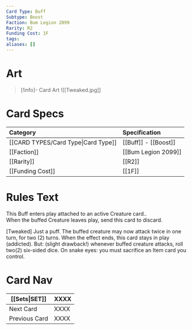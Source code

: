 ```yaml
---
Card Type: Buff
Subtype: Boost
Faction: Bum Legion 2099
Rarity: R2
Funding Cost: 1F
tags: 
aliases: []
---
```

# Art

> [!info]- Card Art
> ![[Tweaked.jpg]]

# Card Specs

| Category                            | Specification        |
|:----------------------------------- |:-------------------- |
| [[CARD TYPES/Card Type\|Card Type]] | [[Buff]] - [[Boost]] |
| [[Faction]]                         | [[Bum Legion 2099]]                 |
| [[Rarity]]                          | [[R2]]                 |
| [[Funding Cost]]                    | [[1F]]               |

# Rules Text  

This Buff enters play attached to an active Creature card..  
When the buffed Creature leaves play, send this card to discard.  

[Tweaked] Just a puff.
The buffed creature may now attack twice in one turn, for two (2) turns. When the effect ends, this card stays in play (addicted). 
But: (slight drawback!) 
whenever buffed creature attacks, roll two(2) six-sided dice.
  On snake eyes: you must sacrifice an Item card you control.

# Card Nav

| [[Sets\|SET]] | XXXX |
| --- | --- |
| Next Card | XXXX |
| Previous Card | XXXX |
